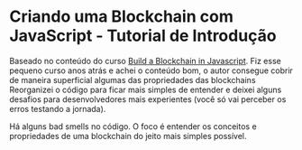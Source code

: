 # Criando uma Blockchain com JavaScript -  Tutorial de Introdução

Baseado no conteúdo do curso [Build a Blockchain in Javascript](https://www.udemy.com/course/build-a-blockchain-in-javascript).
Fiz esse pequeno curso anos atrás e achei o conteúdo bom, o autor consegue cobrir de maneira superficial algumas das propriedades das blockchains
Reorganizei o código para ficar mais simples de entender e deixei alguns desafios para desenvolvedores mais experientes (você só vai perceber os erros testando a jornada).

Há alguns bad smells no código. O foco é entender os conceitos e propriedades de uma blockchain do jeito mais simples possível. 

